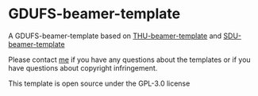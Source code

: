 # GDUFS-beamer-template
A GDUFS-beamer-template based on [THU-beamer-template](https://github.com/FangWHao/THU-beamer-template) and [SDU-beamer-template](https://www.overleaf.com/latex/templates/shan-dong-da-xue-beamermo-ban-slash-sdu-beamer-template/vsczrnsgbnbf)

Please contact [me](20201504138@gdufs.edu.cn) if you have any questions about the templates or if you have questions about copyright infringement.

This template is open source under the GPL-3.0 license
